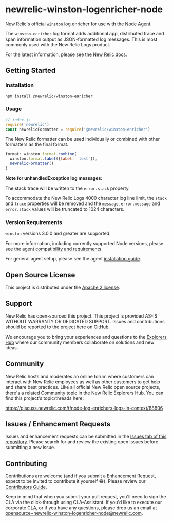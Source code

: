 # newrelic-winston-logenricher-node

New Relic's official `winston` log enricher for use with the
[Node Agent](https://github.com/newrelic/node-newrelic).

The `winston-enricher` log format adds additional app, distributed trace and span information output as JSON-formatted log messages. This is most commonly used with the New Relic Logs product.

For the latest information, please see [the New Relic docs](https://docs.newrelic.com/docs/logs/new-relic-logs/enable-logs-context/enable-logs-context-apm-agents).

## Getting Started

### Installation

```bash
npm install @newrelic/winston-enricher
```

### Usage

```js
// index.js
require('newrelic')
const newrelicFormatter = require('@newrelic/winston-enricher')
```

The New Relic formatter can be used individually or combined with other
formatters as the final format.

```js
format: winston.format.combine(
  winston.format.label({label: 'test'}),
  newrelicFormatter()
)
```

**Note for unhandledException log messages:**

The stack trace will be written to the `error.stack` property.

To accommodate the New Relic Logs 4000 character log line limit, the `stack` and `trace` properties will be removed and the `message`, `error.message` and `error.stack` values will be truncated to 1024 characters.

### Version Requirements

`winston` versions 3.0.0 and greater are supported.

For more information, including currently supported Node versions, please see the agent [compatibility and requirements](https://docs.newrelic.com/docs/agents/nodejs-agent/getting-started/compatibility-requirements-nodejs-agent).

For general agent setup, please see the agent [installation guide](https://docs.newrelic.com/docs/agents/nodejs-agent/installation-configuration/install-nodejs-agent).

## Open Source License

This project is distributed under the [Apache 2 license](LICENSE).

## Support

New Relic has open-sourced this project. This project is provided AS-IS WITHOUT WARRANTY OR DEDICATED SUPPORT. Issues and contributions should be reported to the project here on GitHub.

We encourage you to bring your experiences and questions to the [Explorers Hub](https://discuss.newrelic.com) where our community members collaborate on solutions and new ideas.

## Community

New Relic hosts and moderates an online forum where customers can interact with New Relic employees as well as other customers to get help and share best practices. Like all official New Relic open source projects, there's a related Community topic in the New Relic Explorers Hub. You can find this project's topic/threads here:

https://discuss.newrelic.com/t/node-log-enrichers-logs-in-context/88806

## Issues / Enhancement Requests

Issues and enhancement requests can be submitted in the [Issues tab of this repository](../../issues). Please search for and review the existing open issues before submitting a new issue.

## Contributing

Contributions are welcome (and if you submit a Enhancement Request, expect to be invited to contribute it yourself :grin:). Please review our [Contributors Guide](CONTRIBUTING.md).

Keep in mind that when you submit your pull request, you'll need to sign the CLA via the click-through using CLA-Assistant. If you'd like to execute our corporate CLA, or if you have any questions, please drop us an email at opensource+newrelic-winston-logenricher-node@newrelic.com.
